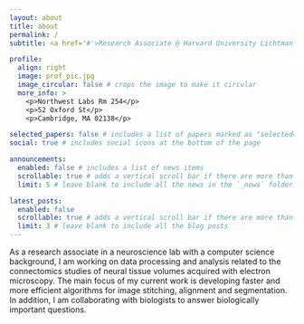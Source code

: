 ```yaml
---
layout: about
title: about
permalink: /
subtitle: <a href='#'>Research Associate @ Harvard University Lichtman Lab </a>

profile:
  align: right
  image: prof_pic.jpg
  image_circular: false # crops the image to make it circular
  more_info: >
    <p>Northwest Labs Rm 254</p>
    <p>52 Oxford St</p>
    <p>Cambridge, MA 02138</p>

selected_papers: false # includes a list of papers marked as "selected={true}"
social: true # includes social icons at the bottom of the page

announcements:
  enabled: false # includes a list of news items
  scrollable: true # adds a vertical scroll bar if there are more than 3 news items
  limit: 5 # leave blank to include all the news in the `_news` folder

latest_posts:
  enabled: false
  scrollable: true # adds a vertical scroll bar if there are more than 3 new posts items
  limit: 3 # leave blank to include all the blog posts
---
```


As a research associate in a neuroscience lab with a computer science background, I am working on data processing and analysis related to the connectomics studies of neural tissue volumes acquired with electron microscopy. The main focus of my current work is developing faster and more efficient algorithms for image stitching, alignment and segmentation. In addition, I am collaborating with biologists to answer biologically important questions.
